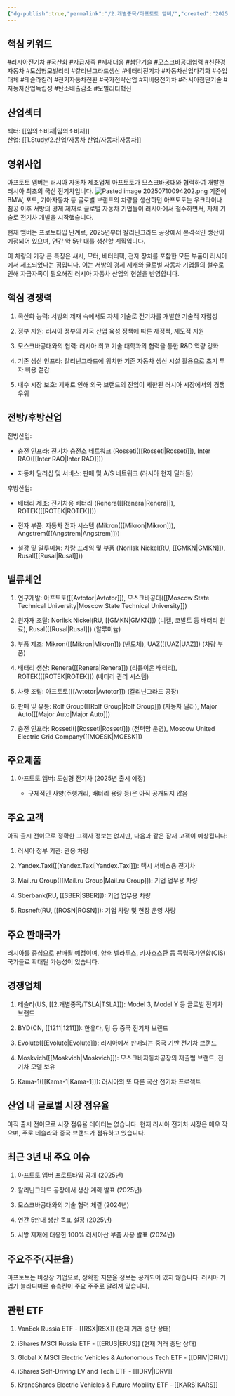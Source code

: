 ```yaml
---
{"dg-publish":true,"permalink":"/2.개별종목/아프토토 앰버/","created":"2025-03-15T12:39:32.637+09:00","updated":"2025-08-13T11:06:09.073+09:00"}
---
```


## 핵심 키워드

#러시아전기차 #국산화 #자급자족 #제재대응 #첨단기술 #모스크바공대협력 #친환경자동차 #도심형모빌리티 #칼리닌그라드생산 #배터리전기차 #자동차산업다각화 #수입대체 #테슬라킬러 #전기자동차전환 #국가전략산업 #저비용전기차 #러시아첨단기술 #자동차산업독립성 #탄소배출감소 #모빌리티혁신

## 산업섹터

섹터: [[임의소비재\|임의소비재]]  
산업: [[1.Study/2.산업/자동차 산업/자동차\|자동차]]

## 영위사업

아프토토 앰버는 러시아 자동차 제조업체 아프토토가 모스크바공대와 협력하여 개발한 러시아 최초의 국산 전기차입니다. ![Pasted image 20250710094202.png](/img/user/attachments/Pasted%20image%2020250710094202.png)
기존에 BMW, 포드, 기아자동차 등 글로벌 브랜드의 차량을 생산하던 아프토토는 우크라이나 침공 이후 서방의 경제 제재로 글로벌 자동차 기업들이 러시아에서 철수하면서, 자체 기술로 전기차 개발을 시작했습니다. 

현재 앰버는 프로토타입 단계로, 2025년부터 칼리닌그라드 공장에서 본격적인 생산이 예정되어 있으며, 연간 약 5만 대를 생산할 계획입니다. 

이 차량의 가장 큰 특징은 섀시, 모터, 배터리팩, 전자 장치를 포함한 모든 부품이 러시아에서 제조되었다는 점입니다. 이는 서방의 경제 제재와 글로벌 자동차 기업들의 철수로 인해 자급자족이 필요해진 러시아 자동차 산업의 현실을 반영합니다.

## 핵심 경쟁력

1. 국산화 능력: 서방의 제재 속에서도 자체 기술로 전기차를 개발한 기술적 자립성
    
2. 정부 지원: 러시아 정부의 자국 산업 육성 정책에 따른 재정적, 제도적 지원
    
3. 모스크바공대와의 협력: 러시아 최고 기술 대학과의 협력을 통한 R&D 역량 강화
    
4. 기존 생산 인프라: 칼리닌그라드에 위치한 기존 자동차 생산 시설 활용으로 초기 투자 비용 절감
    
5. 내수 시장 보호: 제재로 인해 외국 브랜드의 진입이 제한된 러시아 시장에서의 경쟁 우위
    

## 전방/후방산업

전방산업:

- 충전 인프라: 전기차 충전소 네트워크 (Rosseti([[Rosseti\|Rosseti]]), Inter RAO([[Inter RAO\|Inter RAO]]))
    
- 자동차 딜러십 및 서비스: 판매 및 A/S 네트워크 (러시아 현지 딜러들)
    

후방산업:

- 배터리 제조: 전기차용 배터리 (Renera([[Renera\|Renera]]), ROTEK([[ROTEK\|ROTEK]]))
    
- 전자 부품: 자동차 전자 시스템 (Mikron([[Mikron\|Mikron]]), Angstrem([[Angstrem\|Angstrem]]))
    
- 철강 및 알루미늄: 차량 프레임 및 부품 (Norilsk Nickel(RU, [[GMKN\|GMKN]]), Rusal([[Rusal\|Rusal]]))
    

## 밸류체인

1. 연구개발: 아프토토([[Avtotor\|Avtotor]]), 모스크바공대([[Moscow State Technical University\|Moscow State Technical University]])
    
2. 원자재 조달: Norilsk Nickel(RU, [[GMKN\|GMKN]]) (니켈, 코발트 등 배터리 원료), Rusal([[Rusal\|Rusal]]) (알루미늄)
    
3. 부품 제조: Mikron([[Mikron\|Mikron]]) (반도체), UAZ([[UAZ\|UAZ]]) (차량 부품)
    
4. 배터리 생산: Renera([[Renera\|Renera]]) (리튬이온 배터리), ROTEK([[ROTEK\|ROTEK]]) (배터리 관리 시스템)
    
5. 차량 조립: 아프토토([[Avtotor\|Avtotor]]) (칼리닌그라드 공장)
    
6. 판매 및 유통: Rolf Group([[Rolf Group\|Rolf Group]]) (자동차 딜러), Major Auto([[Major Auto\|Major Auto]])
    
7. 충전 인프라: Rosseti([[Rosseti\|Rosseti]]) (전력망 운영), Moscow United Electric Grid Company([[MOESK\|MOESK]])
    

## 주요제품

1. 아프토토 앰버: 도심형 전기차 (2025년 출시 예정)
    
    - 구체적인 사양(주행거리, 배터리 용량 등)은 아직 공개되지 않음
        

## 주요 고객

아직 출시 전이므로 정확한 고객사 정보는 없지만, 다음과 같은 잠재 고객이 예상됩니다:

1. 러시아 정부 기관: 관용 차량
    
2. Yandex.Taxi([[Yandex.Taxi\|Yandex.Taxi]]): 택시 서비스용 전기차
    
3. Mail.ru Group([[Mail.ru Group\|Mail.ru Group]]): 기업 업무용 차량
    
4. Sberbank(RU, [[SBER\|SBER]]): 기업 업무용 차량
    
5. Rosneft(RU, [[ROSN\|ROSN]]): 기업 차량 및 현장 운영 차량
    

## 주요 판매국가

러시아를 중심으로 판매될 예정이며, 향후 벨라루스, 카자흐스탄 등 독립국가연합(CIS) 국가들로 확대될 가능성이 있습니다.

## 경쟁업체

1. 테슬라(US, [[2.개별종목/TSLA\|TSLA]]): Model 3, Model Y 등 글로벌 전기차 브랜드
    
2. BYD(CN, [[1211\|1211]]): 한유다, 탕 등 중국 전기차 브랜드
    
3. Evolute([[Evolute\|Evolute]]): 러시아에서 판매되는 중국 기반 전기차 브랜드
    
4. Moskvich([[Moskvich\|Moskvich]]): 모스크바자동차공장의 재출범 브랜드, 전기차 모델 보유
    
5. Kama-1([[Kama-1\|Kama-1]]): 러시아의 또 다른 국산 전기차 프로젝트
    

## 산업 내 글로벌 시장 점유율

아직 출시 전이므로 시장 점유율 데이터는 없습니다. 현재 러시아 전기차 시장은 매우 작으며, 주로 테슬라와 중국 브랜드가 점유하고 있습니다.

## 최근 3년 내 주요 이슈

1. 아프토토 앰버 프로토타입 공개 (2025년)
    
2. 칼리닌그라드 공장에서 생산 계획 발표 (2025년)
    
3. 모스크바공대와의 기술 협력 체결 (2024년)
    
4. 연간 5만대 생산 목표 설정 (2025년)
    
5. 서방 제재에 대응한 100% 러시아산 부품 사용 발표 (2024년)
    

## 주요주주(지분율)

아프토토는 비상장 기업으로, 정확한 지분율 정보는 공개되어 있지 않습니다. 러시아 기업가 블라디미르 슈촉킨이 주요 주주로 알려져 있습니다.

## 관련 ETF

1. VanEck Russia ETF - [[RSX\|RSX]] (현재 거래 중단 상태)
    
2. iShares MSCI Russia ETF - [[ERUS\|ERUS]] (현재 거래 중단 상태)
    
3. Global X MSCI Electric Vehicles & Autonomous Tech ETF - [[DRIV\|DRIV]]
    
4. iShares Self-Driving EV and Tech ETF - [[IDRV\|IDRV]]
    
5. KraneShares Electric Vehicles & Future Mobility ETF - [[KARS\|KARS]]